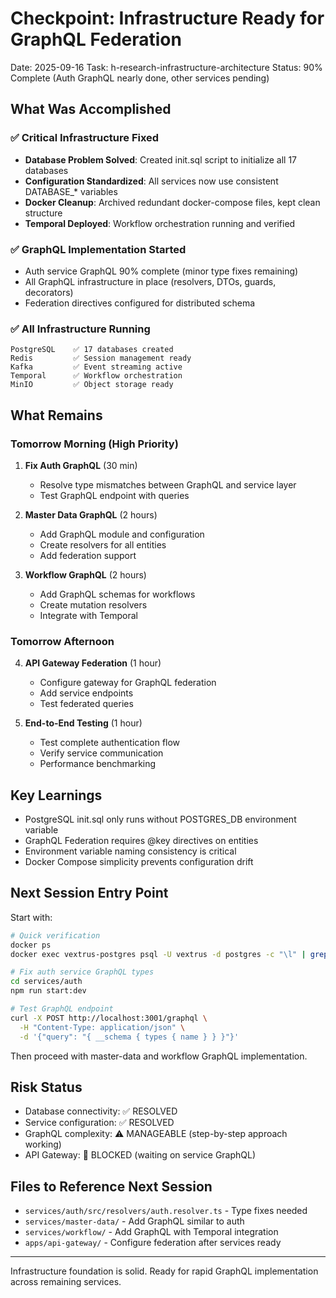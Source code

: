 # Checkpoint: Infrastructure Ready for GraphQL Federation
Date: 2025-09-16
Task: h-research-infrastructure-architecture
Status: 90% Complete (Auth GraphQL nearly done, other services pending)

## What Was Accomplished

### ✅ Critical Infrastructure Fixed
- **Database Problem Solved**: Created init.sql script to initialize all 17 databases
- **Configuration Standardized**: All services now use consistent DATABASE_* variables
- **Docker Cleanup**: Archived redundant docker-compose files, kept clean structure
- **Temporal Deployed**: Workflow orchestration running and verified

### ✅ GraphQL Implementation Started
- Auth service GraphQL 90% complete (minor type fixes remaining)
- All GraphQL infrastructure in place (resolvers, DTOs, guards, decorators)
- Federation directives configured for distributed schema

### ✅ All Infrastructure Running
```
PostgreSQL    ✅ 17 databases created
Redis         ✅ Session management ready
Kafka         ✅ Event streaming active
Temporal      ✅ Workflow orchestration
MinIO         ✅ Object storage ready
```

## What Remains

### Tomorrow Morning (High Priority)
1. **Fix Auth GraphQL** (30 min)
   - Resolve type mismatches between GraphQL and service layer
   - Test GraphQL endpoint with queries

2. **Master Data GraphQL** (2 hours)
   - Add GraphQL module and configuration
   - Create resolvers for all entities
   - Add federation support

3. **Workflow GraphQL** (2 hours)
   - Add GraphQL schemas for workflows
   - Create mutation resolvers
   - Integrate with Temporal

### Tomorrow Afternoon
4. **API Gateway Federation** (1 hour)
   - Configure gateway for GraphQL federation
   - Add service endpoints
   - Test federated queries

5. **End-to-End Testing** (1 hour)
   - Test complete authentication flow
   - Verify service communication
   - Performance benchmarking

## Key Learnings
- PostgreSQL init.sql only runs without POSTGRES_DB environment variable
- GraphQL Federation requires @key directives on entities
- Environment variable naming consistency is critical
- Docker Compose simplicity prevents configuration drift

## Next Session Entry Point

Start with:
```bash
# Quick verification
docker ps
docker exec vextrus-postgres psql -U vextrus -d postgres -c "\l" | grep vextrus

# Fix auth service GraphQL types
cd services/auth
npm run start:dev

# Test GraphQL endpoint
curl -X POST http://localhost:3001/graphql \
  -H "Content-Type: application/json" \
  -d '{"query": "{ __schema { types { name } } }"}'
```

Then proceed with master-data and workflow GraphQL implementation.

## Risk Status
- Database connectivity: ✅ RESOLVED
- Service configuration: ✅ RESOLVED
- GraphQL complexity: ⚠️ MANAGEABLE (step-by-step approach working)
- API Gateway: 🔴 BLOCKED (waiting on service GraphQL)

## Files to Reference Next Session
- `services/auth/src/resolvers/auth.resolver.ts` - Type fixes needed
- `services/master-data/` - Add GraphQL similar to auth
- `services/workflow/` - Add GraphQL with Temporal integration
- `apps/api-gateway/` - Configure federation after services ready

---
Infrastructure foundation is solid. Ready for rapid GraphQL implementation across remaining services.